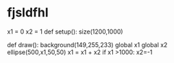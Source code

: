 # fjsldfhl
x1 = 0
x2 = 1
def setup():
    size(1200,1000)
    
def draw():
    background(149,255,233)
    global x1
    global x2
    ellipse(500,x1,50,50)
    x1 = x1 + x2
    if x1 >1000:
        x2=-1
